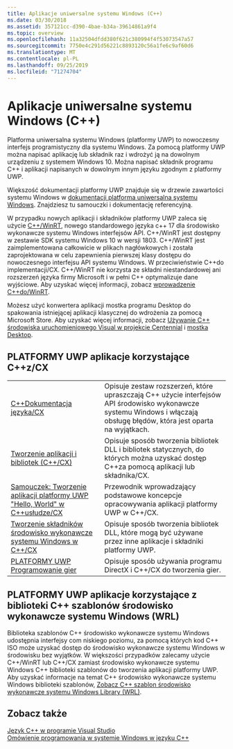 ```yaml
---
title: Aplikacje uniwersalne systemu Windows (C++)
ms.date: 03/30/2018
ms.assetid: 357121cc-d390-4bae-b34a-39614861a9f4
ms.topic: overview
ms.openlocfilehash: 11a32504dfdd380f621c380994f4f53073547a57
ms.sourcegitcommit: 7750e4c291d56221c8893120c56a1fe6c9af60d6
ms.translationtype: MT
ms.contentlocale: pl-PL
ms.lasthandoff: 09/25/2019
ms.locfileid: "71274704"
---
```

# <a name="universal-windows-apps-c"></a>Aplikacje uniwersalne systemu Windows (C++)

Platforma uniwersalna systemu Windows (platformy UWP) to nowoczesny interfejs programistyczny dla systemu Windows. Za pomocą platformy UWP można napisać aplikację lub składnik raz i wdrożyć ją na dowolnym urządzeniu z systemem Windows 10. Można napisać składnik programu C++ i aplikacji napisanych w dowolnym innym języku zgodnym z platformy UWP.

Większość dokumentacji platformy UWP znajduje się w drzewie zawartości systemu Windows w [dokumentacji platforma uniwersalna systemu Windows](/windows/uwp/). Znajdziesz tu samouczki i dokumentację referencyjną. 

W przypadku nowych aplikacji i składników platformy UWP zaleca się użycie [ C++/WinRT](/windows/uwp/cpp-and-winrt-apis/), nowego standardowego języka c++ 17 dla środowisko wykonawcze systemu Windows interfejsów API. C++/WinRT jest dostępny w zestawie SDK systemu Windows 10 w wersji 1803. C++/WinRT jest zaimplementowana całkowicie w plikach nagłówkowych i została zaprojektowana w celu zapewnienia pierwszej klasy dostępu do nowoczesnego interfejsu API systemu Windows. W przeciwieństwie C++do implementacji/CX. C++/WinRT nie korzysta ze składni niestandardowej ani rozszerzeń języka firmy Microsoft i w pełni C++ optymalizuje dane wyjściowe. Aby uzyskać więcej informacji, zobacz [wprowadzenie C++do/WinRT](/windows/uwp/cpp-and-winrt-apis/intro-to-using-cpp-with-winrt).

Możesz użyć konwertera aplikacji mostka programu Desktop do spakowania istniejącej aplikacji klasycznej do wdrożenia za pomocą Microsoft Store. Aby uzyskać więcej informacji, zobacz [Używanie C++ środowiska uruchomieniowego Visual w projekcie Centennial](https://blogs.msdn.microsoft.com/vcblog/2016/07/07/using-visual-c-runtime-in-centennial-project) i [mostka Desktop](/windows/uwp/porting/desktop-to-uwp-root).

## <a name="uwp-apps-that-use-ccx"></a>PLATFORMY UWP aplikacje korzystające C++z/CX

|||
|-|-|
|[C++Dokumentacja języka/CX](visual-c-language-reference-c-cx.md)|Opisuje zestaw rozszerzeń, które upraszczają C++ użycie interfejsów API środowisko wykonawcze systemu Windows i włączają obsługę błędów, która jest oparta na wyjątkach.|
|[Tworzenie aplikacji i bibliotek (C++/CX)](building-apps-and-libraries-c-cx.md)|Opisuje sposób tworzenia bibliotek DLL i bibliotek statycznych, do których można uzyskać dostęp C++za pomocą aplikacji lub składnika/CX.|
|[Samouczek: Tworzenie aplikacji platformy UWP "Hello, World" w C++usłudze/CX](/windows/uwp/get-started/create-a-basic-windows-10-app-in-cpp)|Przewodnik wprowadzający podstawowe koncepcje opracowywania aplikacji platformy UWP w C++/CX. |
|[Tworzenie składników środowisko wykonawcze systemu Windows w C++/CX](/windows/uwp/winrt-components/creating-windows-runtime-components-in-cpp)|Opisuje sposób tworzenia bibliotek DLL, które mogą być używane przez inne aplikacje i składniki platformy UWP.|
|[PLATFORMY UWP Programowanie gier](/windows/uwp/gaming/)|Opisuje sposób używania programu DirectX i C++/CX do tworzenia gier.|

## <a name="uwp-apps-that-use-the-windows-runtime-c-template-library-wrl"></a>PLATFORMY UWP aplikacje korzystające z biblioteki C++ szablonów środowisko wykonawcze systemu Windows (WRL)

Biblioteka szablonów C++ środowisko wykonawcze systemu Windows udostępnia interfejsy com niskiego poziomu, za pomocą których kod C++ ISO może uzyskać dostęp do środowisko wykonawcze systemu Windows w środowisku bez wyjątków. W większości przypadków zalecamy użycie C++/WinRT lub C++/CX zamiast środowisko wykonawcze systemu Windows C++ biblioteki szablonów do tworzenia aplikacji platformy UWP. Aby uzyskać informacje na temat C++ środowisko wykonawcze systemu Windows biblioteki szablonów, [Zobacz C++ szablon środowisko wykonawcze systemu Windows Library (WRL)](wrl/windows-runtime-cpp-template-library-wrl.md).

## <a name="see-also"></a>Zobacz także

[Język C++ w programie Visual Studio](../overview/visual-cpp-in-visual-studio.md)<br/>
[Omówienie programowania w systemie Windows w języku C++](../windows/overview-of-windows-programming-in-cpp.md)<br/>